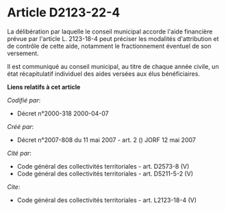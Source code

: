 # Article D2123-22-4

La délibération par laquelle le conseil municipal accorde l'aide financière prévue par l'article L. 2123-18-4 peut préciser
les modalités d'attribution et de contrôle de cette aide, notamment le fractionnement éventuel de son versement. 

Il est communiqué au conseil municipal, au titre de chaque année civile, un état récapitulatif individuel des aides versées
aux élus bénéficiaires.

**Liens relatifs à cet article**

_Codifié par_:

  - Décret n°2000-318 2000-04-07

_Créé par_:

  - Décret n°2007-808 du 11 mai 2007 - art. 2 () JORF 12 mai 2007

_Cité par_:

  - Code général des collectivités territoriales - art. D2573-8 (V)
  - Code général des collectivités territoriales - art. D5211-5-2 (V)

_Cite_:

  - Code général des collectivités territoriales - art. L2123-18-4 (V)
